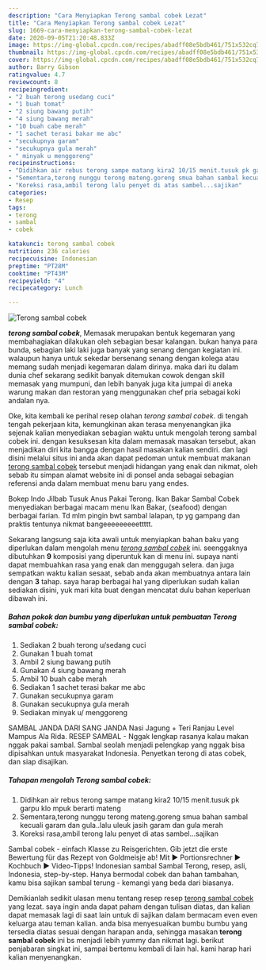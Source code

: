 ```yaml
---
description: "Cara Menyiapkan Terong sambal cobek Lezat"
title: "Cara Menyiapkan Terong sambal cobek Lezat"
slug: 1669-cara-menyiapkan-terong-sambal-cobek-lezat
date: 2020-09-05T21:20:48.833Z
image: https://img-global.cpcdn.com/recipes/abadff08e5bdb461/751x532cq70/terong-sambal-cobek-foto-resep-utama.jpg
thumbnail: https://img-global.cpcdn.com/recipes/abadff08e5bdb461/751x532cq70/terong-sambal-cobek-foto-resep-utama.jpg
cover: https://img-global.cpcdn.com/recipes/abadff08e5bdb461/751x532cq70/terong-sambal-cobek-foto-resep-utama.jpg
author: Barry Gibson
ratingvalue: 4.7
reviewcount: 8
recipeingredient:
- "2 buah terong usedang cuci"
- "1 buah tomat"
- "2 siung bawang putih"
- "4 siung bawang merah"
- "10 buah cabe merah"
- "1 sachet terasi bakar me abc"
- "secukupnya garam"
- "secukupnya gula merah"
- " minyak u menggoreng"
recipeinstructions:
- "Didihkan air rebus terong sampe matang kira2 10/15 menit.tusuk pk garpu klo mpuk berarti mateng"
- "Sementara,terong nunggu terong mateng.goreng smua bahan sambal kecuali garam dan gula..lalu uleuk jasih garam dan gula merah"
- "Koreksi rasa,ambil terong lalu penyet di atas sambel...sajikan"
categories:
- Resep
tags:
- terong
- sambal
- cobek

katakunci: terong sambal cobek 
nutrition: 236 calories
recipecuisine: Indonesian
preptime: "PT28M"
cooktime: "PT43M"
recipeyield: "4"
recipecategory: Lunch

---
```



![Terong sambal cobek](https://img-global.cpcdn.com/recipes/abadff08e5bdb461/751x532cq70/terong-sambal-cobek-foto-resep-utama.jpg)

<b><i>terong sambal cobek</i></b>, Memasak merupakan bentuk kegemaran yang membahagiakan dilakukan oleh sebagian besar kalangan. bukan hanya para bunda, sebagian laki laki juga banyak yang senang dengan kegiatan ini. walaupun hanya untuk sekedar bersenang senang dengan kolega atau memang sudah menjadi kegemaran dalam dirinya. maka dari itu dalam dunia chef sekarang sedikit banyak ditemukan cowok dengan skill memasak yang mumpuni, dan lebih banyak juga kita jumpai di aneka warung makan dan restoran yang menggunakan chef pria sebagai koki andalan nya.

Oke, kita kembali ke perihal resep olahan <i>terong sambal cobek</i>. di tengah tengah pekerjaan kita, kemungkinan akan terasa menyenangkan jika sejenak kalian menyediakan sebagian waktu untuk mengolah terong sambal cobek ini. dengan kesuksesan kita dalam memasak masakan tersebut, akan menjadikan diri kita bangga dengan hasil masakan kalian sendiri. dan lagi disini melalui situs ini anda akan dapat pedoman untuk membuat makanan <u>terong sambal cobek</u> tersebut menjadi hidangan yang enak dan nikmat, oleh sebab itu simpan alamat website ini di ponsel anda sebagai sebagian referensi anda dalam membuat menu baru yang endes.

Bokep Indo Jilbab Tusuk Anus Pakai Terong. Ikan Bakar Sambal Cobek menyediakan berbagai macam menu Ikan Bakar, (seafood) dengan berbagai farian. Td mlm pingin bwt sambal lalapan, tp yg gampang dan praktis tentunya nikmat bangeeeeeeeeettttt.


Sekarang langsung saja kita awali untuk menyiapkan bahan baku yang diperlukan dalam mengolah menu <u><i>terong sambal cobek</i></u> ini. seenggaknya dibutuhkan <b>9</b> komposisi yang diperuntuk kan di menu ini. supaya nanti dapat membuahkan rasa yang enak dan menggugah selera. dan juga sempatkan waktu kalian sesaat, sebab anda akan membuatnya antara lain dengan <b>3</b> tahap. saya harap berbagai hal yang diperlukan sudah kalian sediakan disini, yuk mari kita buat dengan mencatat dulu bahan keperluan dibawah ini.

<!--inarticleads1-->

##### Bahan pokok dan bumbu yang diperlukan untuk pembuatan Terong sambal cobek:

1. Sediakan 2 buah terong u/sedang cuci
1. Gunakan 1 buah tomat
1. Ambil 2 siung bawang putih
1. Gunakan 4 siung bawang merah
1. Ambil 10 buah cabe merah
1. Sediakan 1 sachet terasi bakar me abc
1. Gunakan secukupnya garam
1. Gunakan secukupnya gula merah
1. Sediakan  minyak u/ menggoreng


SAMBAL JANDA DARI SANG JANDA Nasi Jagung + Teri Ranjau Level Mampus Ala Rida. RESEP SAMBAL - Nggak lengkap rasanya kalau makan nggak pakai sambal. Sambal seolah menjadi pelengkap yang nggak bisa dipisahkan untuk masyarakat Indonesia. Penyetkan terong di atas cobek, dan siap disajikan. 

<!--inarticleads2-->

##### Tahapan mengolah Terong sambal cobek:

1. Didihkan air rebus terong sampe matang kira2 10/15 menit.tusuk pk garpu klo mpuk berarti mateng
1. Sementara,terong nunggu terong mateng.goreng smua bahan sambal kecuali garam dan gula..lalu uleuk jasih garam dan gula merah
1. Koreksi rasa,ambil terong lalu penyet di atas sambel...sajikan


Sambal cobek - einfach Klasse zu Reisgerichten. Gib jetzt die erste Bewertung für das Rezept von Goldmeisje ab! Mit ► Portionsrechner ► Kochbuch ► Video-Tipps! Indonesian sambal Sambal Terong, resep, asli, Indonesia, step-by-step. Hanya bermodal cobek dan bahan tambahan, kamu bisa sajikan sambal terung - kemangi yang beda dari biasanya. 

Demikianlah sedikit ulasan menu tentang resep resep <u>terong sambal cobek</u> yang lezat. saya ingin anda dapat paham dengan tulisan diatas, dan kalian dapat memasak lagi di saat lain untuk di sajikan dalam bermacam even even keluarga atau teman kalian. anda bisa menyesuaikan bumbu bumbu yang tersedia diatas sesuai dengan harapan anda, sehingga masakan <b>terong sambal cobek</b> ini bs menjadi lebih yummy dan nikmat lagi. berikut penjabaran singkat ini, sampai bertemu kembali di lain hal. kami harap hari kalian menyenangkan.
